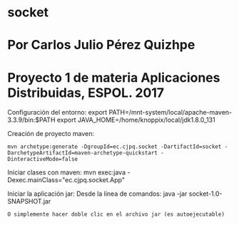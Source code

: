 # socket
# Por Carlos Julio Pérez Quizhpe
# Proyecto 1 de materia Aplicaciones Distribuidas, ESPOL. 2017
Configuración del entorno:
	export PATH=/mnt-system/local/apache-maven-3.3.9/bin:$PATH
	export JAVA_HOME=/home/knoppix/local/jdk1.8.0_131

Creación de proyecto maven:

    mvn archetype:generate -DgroupId=ec.cjpq.socket -DartifactId=socket -DarchetypeArtifactId=maven-archetype-quickstart -DinteractiveMode=false

Iniciar clases con maven:
    mvn exec:java -Dexec.mainClass="ec.cjpq.socket.App"

Iniciar la aplicación jar:
    Desde la línea de comandos:
        java -jar socket-1.0-SNAPSHOT.jar

    O simplemente hacer doble clic en el archivo jar (es autoejecutable)

